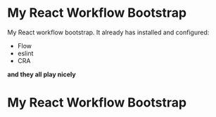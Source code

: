 # My React Workflow Bootstrap

My React workflow bootstrap. It already has installed and configured:

- Flow
- eslint
- CRA

 **and they all play nicely**

# My React Workflow Bootstrap

